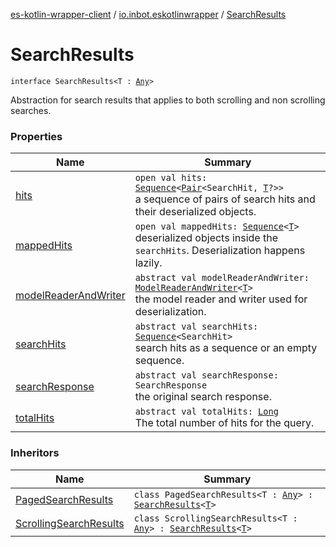 [es-kotlin-wrapper-client](../../index.md) / [io.inbot.eskotlinwrapper](../index.md) / [SearchResults](./index.md)

# SearchResults

`interface SearchResults<T : `[`Any`](https://kotlinlang.org/api/latest/jvm/stdlib/kotlin/-any/index.html)`>`

Abstraction for search results that applies to both scrolling and non scrolling searches.

### Properties

| Name | Summary |
|---|---|
| [hits](hits.md) | `open val hits: `[`Sequence`](https://kotlinlang.org/api/latest/jvm/stdlib/kotlin.sequences/-sequence/index.html)`<`[`Pair`](https://kotlinlang.org/api/latest/jvm/stdlib/kotlin/-pair/index.html)`<SearchHit, `[`T`](index.md#T)`?>>`<br>a sequence of pairs of search hits and their deserialized objects. |
| [mappedHits](mapped-hits.md) | `open val mappedHits: `[`Sequence`](https://kotlinlang.org/api/latest/jvm/stdlib/kotlin.sequences/-sequence/index.html)`<`[`T`](index.md#T)`>`<br>deserialized objects inside the `searchHits`. Deserialization happens lazily. |
| [modelReaderAndWriter](model-reader-and-writer.md) | `abstract val modelReaderAndWriter: `[`ModelReaderAndWriter`](../-model-reader-and-writer/index.md)`<`[`T`](index.md#T)`>`<br>the model reader and writer used for deserialization. |
| [searchHits](search-hits.md) | `abstract val searchHits: `[`Sequence`](https://kotlinlang.org/api/latest/jvm/stdlib/kotlin.sequences/-sequence/index.html)`<SearchHit>`<br>search hits as a sequence or an empty sequence. |
| [searchResponse](search-response.md) | `abstract val searchResponse: SearchResponse`<br>the original search response. |
| [totalHits](total-hits.md) | `abstract val totalHits: `[`Long`](https://kotlinlang.org/api/latest/jvm/stdlib/kotlin/-long/index.html)<br>The total number of hits for the query. |

### Inheritors

| Name | Summary |
|---|---|
| [PagedSearchResults](../-paged-search-results/index.md) | `class PagedSearchResults<T : `[`Any`](https://kotlinlang.org/api/latest/jvm/stdlib/kotlin/-any/index.html)`> : `[`SearchResults`](./index.md)`<`[`T`](../-paged-search-results/index.md#T)`>` |
| [ScrollingSearchResults](../-scrolling-search-results/index.md) | `class ScrollingSearchResults<T : `[`Any`](https://kotlinlang.org/api/latest/jvm/stdlib/kotlin/-any/index.html)`> : `[`SearchResults`](./index.md)`<`[`T`](../-scrolling-search-results/index.md#T)`>` |
